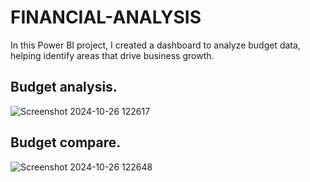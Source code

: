 # FINANCIAL-ANALYSIS
In this Power BI project, I created a dashboard to analyze budget data, helping identify areas that drive business growth.

## Budget analysis.
![Screenshot 2024-10-26 122617](https://github.com/user-attachments/assets/ae8292d6-0f99-4d99-b2e3-ed7006d0b200)

## Budget compare.

![Screenshot 2024-10-26 122648](https://github.com/user-attachments/assets/6243366b-9bcd-4bb3-8697-b7b37d0eb0de)
